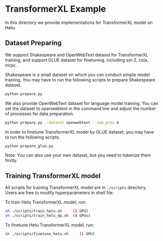 # TransformerXL Example
In this directory we provide implementations for TransformerXL model on Hetu.

## Dataset Preparing
We support Shakespeare and OpenWebText dataset for TransformerXL training, and support GLUE dataset for finetuning, including 
sst-2, cola, mrpc.

Shakespeare is a small dataset on which you can conduct simple model training. You may have to run the following scripts to prepare Shakespeare dataset.
```bash
python prepare.py
```

We also provide OpenWebText dataset for language model training. You can set the dataset to openwebtext in the command line and adjust the number of processes for data preparation.
```bash
python prepare.py --dataset openwebtext --num_proc 4
```

In order to finetune TransformerXL model by GLUE dataset, you may have to run the following scripts. 
```bash
python prepare_glue.py
```

Note: You can also use your own dataset, but you need to tokenize them firstly.

## Training TransformerXL model
All scripts for training TransformerXL model are in `./scripts` directory. Users are free to modify hyperparameters in shell file.

To train Hetu TransformerXL model, run:
```bash
sh ./scripts/train_hetu.sh     (1 GPU)
sh ./scripts/train_hetu_dp.sh  (4 GPUs)
```
To finetune Hetu TransformerXL model, run:
```bash
sh ./scripts/finetune_hetu.sh     (1 GPU)
```
